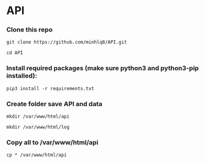 # API

### Clone this repo
`git clone https://github.com/minhlq8/API.git`

`cd API`

### Install required packages (make sure python3 and python3-pip installed):
`pip3 install -r requirements.txt`

### Create folder save API and data
`mkdir /var/www/html/api`

`mkdir /var/www/html/log`

### Copy all to /var/www/html/api
`cp * /var/www/html/api`
